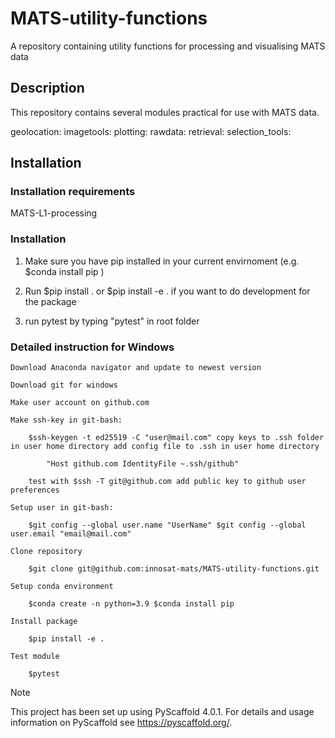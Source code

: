 # MATS-utility-functions
A repository containing utility functions for processing and visualising MATS data

## Description

This repository contains several modules practical for use with MATS data. 

geolocation:
imagetools:
plotting:
rawdata:
retrieval:
selection_tools:

## Installation

### Installation requirements

MATS-L1-processing


### Installation

1. Make sure you have pip installed in your current envirnoment (e.g. $conda install pip )

2. Run $pip install . or $pip install -e . if you want to do development for the package

3. run pytest by typing "pytest" in root folder

### Detailed instruction for Windows

    Download Anaconda navigator and update to newest version

    Download git for windows

    Make user account on github.com

    Make ssh-key in git-bash:

        $ssh-keygen -t ed25519 -C "user@mail.com" copy keys to .ssh folder in user home directory add config file to .ssh in user home directory

            "Host github.com IdentityFile ~.ssh/github"

        test with $ssh -T git@github.com add public key to github user preferences

    Setup user in git-bash:

        $git config --global user.name "UserName" $git config --global user.email "email@mail.com"

    Clone repository

        $git clone git@github.com:innosat-mats/MATS-utility-functions.git

    Setup conda environment

        $conda create -n python=3.9 $conda install pip

    Install package

        $pip install -e .

    Test module

        $pytest

Note

This project has been set up using PyScaffold 4.0.1. For details and usage information on PyScaffold see https://pyscaffold.org/.
